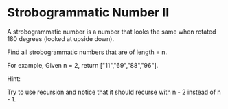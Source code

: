# Strobogrammatic Number II

A strobogrammatic number is a number that looks the same when rotated 180 degrees (looked at upside down).

Find all strobogrammatic numbers that are of length = n.

For example,
Given n = 2, return \["11","69","88","96"\].

Hint:

Try to use recursion and notice that it should recurse with n - 2 instead of n - 1.